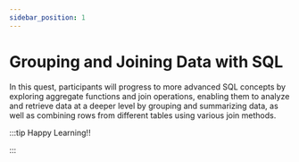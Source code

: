 ```yaml
---
sidebar_position: 1
---
```


# Grouping and Joining Data with SQL

In this quest, participants will progress to more advanced SQL concepts by exploring aggregate functions and join operations, enabling them to analyze and retrieve data at a deeper level by grouping and summarizing data, as well as combining rows from different tables using various join methods.

:::tip Happy Learning!!

<QuestButton text="Go To Quest" link="https://app.stackup.dev/quest_page/grouping-and-joining-data" />

:::
